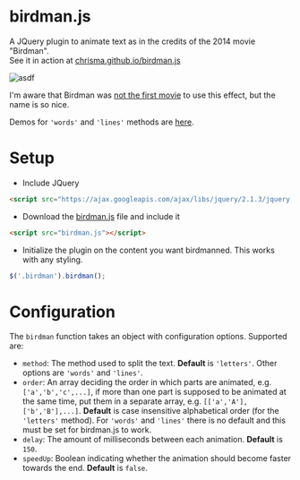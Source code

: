# birdman.js
A JQuery plugin to animate text as in the credits of the 2014 movie "Birdman".<br>
See it in action at [chrisma.github.io/birdman.js](http://chrisma.github.io/birdman.js/)

![asdf](http://hackedofffilms.com/wp-content/uploads/2015/01/birdman-typo-3.gif)

I'm aware that Birdman was [not the first movie](https://web.archive.org/web/20150404095221/http://hackedofffilms.com/typecast-birdmans-typography/) to use this effect, but the name is so nice.

Demos for `'words'` and `'lines'` methods are [here](https://jsfiddle.net/1bLo8bc0/).

# Setup
* Include JQuery
```html
<script src="https://ajax.googleapis.com/ajax/libs/jquery/2.1.3/jquery.min.js"></script>
```
* Download the [birdman.js](https://raw.githubusercontent.com/chrisma/birdman.js/gh-pages/birdman.js) file and include it
```html
<script src="birdman.js"></script>
```
* Initialize the plugin on the content you want birdmanned. This works with any styling.
```javascript
$('.birdman').birdman();
```

# Configuration
The `birdman` function takes an object with configuration options. Supported are:
* `method`: The method used to split the text. **Default** is `'letters'`. Other options are `'words'` and `'lines'`.
* `order`: An array deciding the order in which parts are animated, e.g. `['a','b','c',...]`, if more than one part is supposed to be animated at the same time, put them in a separate array, e.g. `[['a','A'],['b','B'],...]`. **Default** is case insensitive alphabetical order (for the `'letters'` method). For `'words'` and `'lines'` there is no default and this must be set for birdman.js to work.
* `delay`: The amount of milliseconds between each animation. **Default** is `150`.
* `speedUp`: Boolean indicating whether the animation should become faster towards the end. **Default** is `false`.
